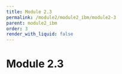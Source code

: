 ```yaml
---
title: Module 2.3
permalink: /module2/module2_ibm/module2-3
parent: module2_ibm
order: 3
render_with_liquid: false
---
```


# Module 2.3
